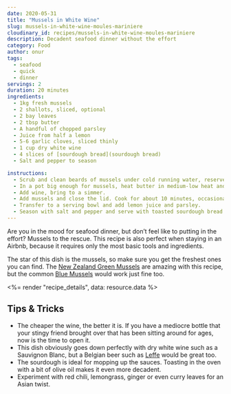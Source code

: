 ```yaml
---
date: 2020-05-31
title: "Mussels in White Wine"
slug: mussels-in-white-wine-moules-mariniere
cloudinary_id: recipes/mussels-in-white-wine-moules-mariniere
description: Decadent seafood dinner without the effort
category: Food
author: onur
tags:
  - seafood
  - quick
  - dinner
servings: 2
duration: 20 minutes
ingredients:
  - 1kg fresh mussels
  - 2 shallots, sliced, optional
  - 2 bay leaves
  - 2 tbsp butter
  - A handful of chopped parsley
  - Juice from half a lemon
  - 5-6 garlic cloves, sliced thinly
  - 1 cup dry white wine
  - 4 slices of [sourdough bread](sourdough bread)
  - Salt and pepper to season

instructions:
  - Scrub and clean beards of mussels under cold running water, reserve in cold water with a pinch of salt.
  - In a pot big enough for mussels, heat butter in medium-low heat and cook shallots and garlic until light brown, about 10 minutes.
  - Add wine, bring to a simmer.
  - Add mussels and close the lid. Cook for about 10 minutes, occasionally shaking the pot and stirring the mussels.
  - Transfer to a serving bowl and add lemon juice and parsley.
  - Season with salt and pepper and serve with toasted sourdough bread.
---
```


Are you in the mood for seafood dinner, but don’t feel like to putting in the effort? Mussels to the rescue. This recipe is also perfect when staying in an Airbnb, because it requires only the most basic tools and ingredients.

The star of this dish is the mussels, so make sure you get the freshest ones you can find. The [New Zealand Green Mussels](https://en.wikipedia.org/wiki/Perna_canaliculus) are amazing with this recipe, but the common [Blue Mussels](https://en.wikipedia.org/wiki/Blue_mussel) would work just fine too.

<%= render "recipe_details", data: resource.data %>

## Tips & Tricks

- The cheaper the wine, the better it is. If you have a mediocre bottle that your stingy friend brought over that has been sitting around for ages, now is the time to open it.
- This dish obviously goes down perfectly with dry white wine such as a Sauvignon Blanc, but a Belgian beer such as [Leffe](https://leffe.com/en/) would be great too.
- The sourdough is ideal for mopping up the sauces. Toasting in the oven with a bit of olive oil makes it even more decadent.
- Experiment with red chili, lemongrass, ginger or even curry leaves for an Asian twist.
